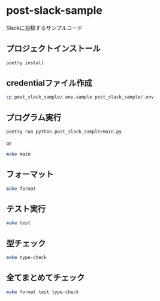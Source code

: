 # post-slack-sample
Slackに投稿するサンプルコード

## プロジェクトインストール

```bash
poetry install
```

## credentialファイル作成

```bash
cp post_slack_sample/.env.sample post_slack_sample/.env
```

## プログラム実行

```bash
poetry run python post_slack_sample/main.py
```

or 

```bash
make main
```

## フォーマット

```bash
make format
```

## テスト実行

```bash
make test
```

## 型チェック

```bash
make type-check
```

## 全てまとめてチェック

```bash
make format test type-check
```
